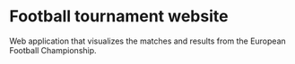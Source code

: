 # Football tournament website
 Web application that visualizes the matches and results from the European Football Championship.
